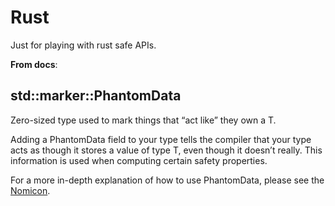 # Rust

Just for playing with rust safe APIs.

**From docs**:

## std::marker::PhantomData

Zero-sized type used to mark things that “act like” they own a T.

Adding a PhantomData<T> field to your type tells the compiler that your type acts as though it stores a value of type T, even though it doesn’t really. This information is used when computing certain safety properties.

For a more in-depth explanation of how to use PhantomData<T>, please see the [Nomicon](https://doc.rust-lang.org/std/marker/struct.PhantomData.html).
